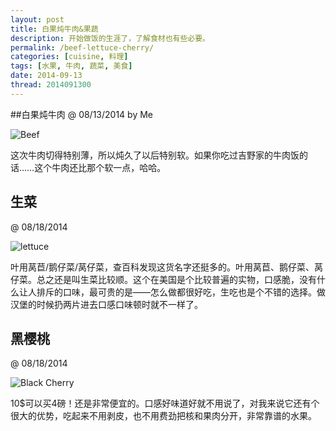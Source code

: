 ```yaml
---
layout: post
title: 白果炖牛肉&果蔬
description: 开始做饭的生涯了，了解食材也有些必要。
permalink: /beef-lettuce-cherry/
categories: [cuisine, 料理]
tags: [水果, 牛肉, 蔬菜, 美食]
date: 2014-09-13
thread: 2014091300
--- 
```


##白果炖牛肉 
@ 08/13/2014 by Me

![Beef](http://lanternd.qiniudn.com/Pic4Post/Cuisine/IMG_3102.jpg "Beef")

这次牛肉切得特别薄，所以炖久了以后特别软。如果你吃过吉野家的牛肉饭的话……这个牛肉还比那个软一点，哈哈。

## 生菜
 @ 08/18/2014

![lettuce](http://lanternd.qiniudn.com/Pic4Post/Cuisine/IMG_3107.jpg "lettuce")

叶用莴苣/鹅仔菜/莴仔菜，查百科发现这货名字还挺多的。叶用莴苣、鹅仔菜、莴仔菜。总之还是叫生菜比较顺。这个在美国是个比较普遍的实物，口感脆，没有什么让人排斥的口味，最可贵的是——怎么做都很好吃，生吃也是个不错的选择。做汉堡的时候扔两片进去口感口味顿时就不一样了。


## 黑樱桃
 @ 08/18/2014

![Black Cherry](http://lanternd.qiniudn.com/Pic4Post/Cuisine/IMG_3109.jpg "Black Cherry")

10$可以买4磅！还是非常便宜的。口感好味道好就不用说了，对我来说它还有个很大的优势，吃起来不用剥皮，也不用费劲把核和果肉分开，非常靠谱的水果。